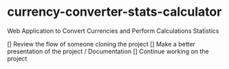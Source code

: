 # currency-converter-stats-calculator
Web Application to Convert Currencies and Perform Calculations Statistics

[] Review the flow of someone cloning the project
[] Make a better presentation of the project / Documentation
[] Continue working on the project

